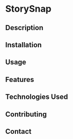 # StorySnap

## Description

## Installation

## Usage

## Features

## Technologies Used

## Contributing

## Contact
